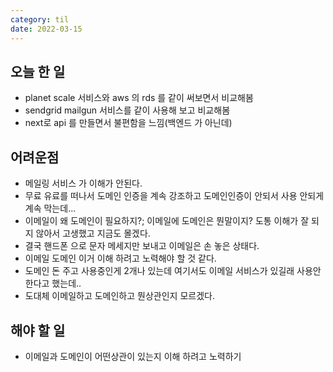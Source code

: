 ```yaml
---
category: til
date: 2022-03-15
---
```


## 오늘 한 일

- planet scale 서비스와 aws 의 rds 를 같이 써보면서 비교해봄
- sendgrid mailgun 서비스를 같이 사용해 보고 비교해봄
- next로 api 를 만들면서 불편함을 느낌(백엔드 가 아닌데)

## 어려운점

- 메일링 서비스 가 이해가 안된다.
- 무료 유료를 떠나서 도메인 인증을 계속 강조하고 도메인인증이 안되서 사용 안되게 계속 막는데...
- 이메일이 왜 도메인이 필요하지?; 이메일에 도메인은 뭔말이지? 도통 이해가 잘 되지 않아서 고생했고 지금도 몰겠다.
- 결국 핸드폰 으로 문자 메세지만 보내고 이메일은 손 놓은 상태다.
- 이메일 도메인 이거 이해 하려고 노력해야 할 것 같다.
- 도메인 돈 주고 사용중인게 2개나 있는데 여기서도 이메일 서비스가 있길래 사용안한다고 했는데..
- 도대체 이메일하고 도메인하고 뭔상관인지 모르겠다.

## 해야 할 일

- 이메일과 도메인이 어떤상관이 있는지 이해 하려고 노력하기
